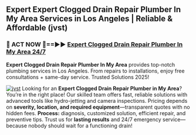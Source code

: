 ## Expert Expert Clogged Drain Repair Plumber In My Area Services in Los Angeles | Reliable & Affordable (jvst)  

<h3>🚿 ACT NOW 🌟==►► <a href="https://tinyurl.com/2ne6vx2x" rel="nofollow">Expert Clogged Drain Repair Plumber In My Area 24/7</a></h3>

**Expert Clogged Drain Repair Plumber In My Area** provides top-notch plumbing services in Los Angeles. From repairs to installations, enjoy free consultations + same-day service. Trusted Solutions 2025!

[![jvst](https://i.imgur.com/4PFF4AK.jpeg)](https://tinyurl.com/2ne6vx2x)
Looking for an **Expert Clogged Drain Repair Plumber in My Area**? You’re in the right place! Our skilled team offers fast, reliable solutions with advanced tools like hydro-jetting and camera inspections. Pricing depends on **severity, location, and required equipment**—transparent quotes with no hidden fees. **Process:** diagnosis, customized solution, efficient repair, and preventive tips. Trust us for **lasting results** and 24/7 emergency service—because nobody should wait for a functioning drain!